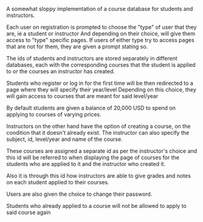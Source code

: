A somewhat sloppy implementation of a course database for students and instructors.

Each user on registration is prompted to choose the "type" of user that they are, ie a student or instructor
And depending on their choice, will give them access to "type" specific pages.
If users of either type try to access pages that are not for them, they are given a prompt stating so.

The ids of students and instructors are stored separately in different databases, each with the 
corresponding courses that the student is applied to or the courses an instructor has created.

Students who register or log in for the first time will be then redirected to a page where they will specify their year/level
Depending on this choice, they will gain access to courses that are meant for said level/year

By default students are given a balance of 20,000 USD to spend on applying to courses of varying prices.

Instructors on the other hand have the option of creating a course, on the condition that it doesn't already exist.
The instructor can also specify the subject, id, level/year and name of the course.

These courses are assigned a separate id as per the instructor's choice and this id will be referred to when displaying 
the page of courses for the students who are applied to it and the instructor who created it.

Also it is through this id how instructors are able to give grades and notes on each student 
applied to their courses.

Users are also given the choice to change their password.

Students who already applied to a course will not be allowed to apply to said course again